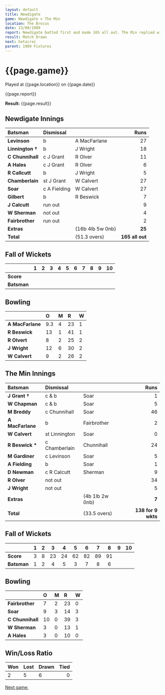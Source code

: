 ```yaml
---
layout: default
title: Newdigate
game: Newdigate v The Min
location: The Brocus
date: 13/08/1989
report: Newdigate batted first and made 165 all out. The Min replied with 138 for 9 wkts, when time ran out
result: Match Drawn
next: hetairoi
parent: 1989 Fixtures
---
```


# {{page.game}}

Played at {{page.location}} on {{page.date}}

{{page.report}}

**Result:** {{page.result}}

## Newdigate Innings

| Batsman | Dismissal |  | Runs |
|:---|:---|---|---:|
| **Levinson** | b | A MacFarlane | 27 | 
| **Linnington &#8224;** | b | J Wright | 18 | 
| **C Chunnihall** | c J Grant | R Olver | 11 | 
| **A Hales** | c J Grant | R Olver | 6 | 
| **R Callcutt** | b | J Wright | 5 | 
| **Chamberlain** | st J Grant | W Calvert | 27 | 
| **Soar** | c A Fielding | W Calvert | 27 |
| **Gilbert** | b | R Beswick | 7 | 
| **J Calcutt** | run out |  | 9 |
| **W Sherman** | not out |  | 4 | 
| **Fairbrother** | run out |  | 2 |
| **Extras** | | (16b 4lb 5w 0nb) | **25** | 
| **Total** | | (51.3 overs) | ****165 all out**** | 

## Fall of Wickets

| | 1 | 2 | 3 | 4 | 5 | 6 | 7 | 8 | 9 | 10 |
|---|:---:|:---:|:---:|:---:|:---:|:---:|:---:|:---:|:---:|:---:|
| **Score** |  |  |  |  |  |  |  |  |  |  |
| **Batsman** |  |  |  |  |  |  |  |  |  |  |

## Bowling

| | O | M | R | W |
|---|:---|:---|:---|:---|
| **A MacFarlane** | 9.3 | 4 | 23 | 1 | 
| **R Beswick** | 13 | 1 | 41 | 1 | 
| **R Olvert** | 8 | 2 | 25 | 2 | 
| **J Wright** | 12 | 6 | 30 | 2 | 
| **W Calvert** | 9 | 2 | 26 | 2 |

## The Min Innings

| Batsman | Dismissal |  | Runs |
|:---|:---|---|---:|
| **J Grant &#8224;** | c & b | Soar | 1 | 
| **W Chapman** | c & b | Soar | 5 | 
| **M Breddy** | c Chunnihall | Soar | 46 | 
| **A MacFarlane** | b | Fairbrother | 2 | 
| **W Calvert** | st Linnington  | Soar | 0 | 
| **R Beswick &#42;** | c Chamberlain | Chunnihall | 24 | 
| **M Gardiner** | c Levinson | Soar | 5 | 
| **A Fielding** | b | Soar | 1 | 
| **D Newman** | c R Calcutt | Sherman | 9 | 
| **R Olver** | not out |  | 34 | 
| **J Wright** | not out |  | 5 | 
| **Extras** | | (4b 1lb 2w 0nb) | **7** | 
| **Total** | | (33.5 overs) | ****138 for 9 wkts**** | 

## Fall of Wickets

| | 1 | 2 | 3 | 4 | 5 | 6 | 7 | 8 | 9 | 10 |
|---|:---:|:---:|:---:|:---:|:---:|:---:|:---:|:---:|:---:|:---:|
| **Score** | 3 | 8 | 23 | 24 | 62 | 82 | 89 | 91 |  |  | 
| **Batsman** | 1 | 2 | 4 | 5 | 3 | 7 | 8 | 6 |  |  | 

## Bowling

| | O | M | R | W |
|---|:---|:---|:---|:---|
| **Fairbrother** | 7 | 2 | 23 | 0 | 
| **Soar** | 9 | 3 | 14 | 3 | 
| **C Chunnihall** | 10 | 0 | 39 | 3 | 
| **W Sherman** | 3 | 0 | 13 | 1 | 
| **A Hales** | 3 | 0 | 10 | 0 |

## Win/Loss Ratio

| Won | Lost | Drawn | Tied |
|:---|:---|:---|---:|
| 2 | 5 | 6 | 0 |

[Next game:]({{page.next}})